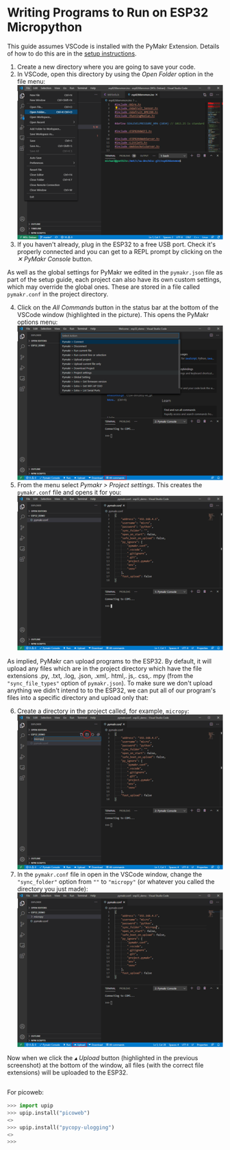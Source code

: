 # Writing Programs to Run on ESP32 Micropython
This guide assumes VSCode is installed with the PyMakr Extension. Details of how to do this are in the [setup instructions](./setup.md#setup-vscode).

1. Create a new directory where you are going to save your code.
2. In VSCode, open this directory by using the *Open Folder* option in the file menu:
![Open folder option in VScode](./resources/project/vscode_fileopenfolder.PNG)
3. If you haven't already, plug in the ESP32 to a free USB port. Check it's properly connected and you can get to a REPL prompt by clicking on the *&#x2715; PyMakr Console* button.

As well as the global settings for PyMakr we edited in the `pymakr.json` file as part of the setup guide, each project can also have its own custom settings, which may override the global ones. These are stored in a file called `pymakr.conf` in the project directory.

4. Click on the *All Commands* button in the status bar at the bottom of the VSCode window (highlighted in the picture). This opens the PyMakr options menu:
![PyMakr commands menu](./resources/project/vscode_projectinit.PNG)
5. From the menu select *Pymakr > Project settings*. This creates the `pymakr.conf` file and opens it for you:
![Default pymakr.conf file in VSCode](./resources/project/vscode_defaultpymakrconf.PNG)

As implied, PyMakr can upload programs to the ESP32. By default, it will upload any files which are in the project directory which have the file extensions .py, .txt, .log, .json, .xml,. html,. js,. css,. mpy (from the `"sync_file_types"` option of `pymakr.json`). To make sure we don't upload anything we didn't intend to to the ESP32, we can put all of our program's files into a specific directory and upload only that:

6. Create a directory in the project called, for example, `micropy`:
![Creating directory for Micropython code](./resources/project/vscode_micropydir.PNG)
7. In the `pymakr.conf` file in open in the VSCode window, change the `"sync_folder"` option from `""` to `"micropy"` (or whatever you called the directory you just made):
![Updated pymakr.conf](./resources/project/vscode_updatedpymakrconf.PNG)

Now when we click the *&#x25B4; Upload* button (highlighted in the previous screenshot) at the bottom of the window, all files (with the correct file extensions) will be uploaded to the ESP32.

## 

For picoweb:
```python
>>> import upip
>>> upip.install("picoweb")
<>
>>> upip.install("pycopy-ulogging")
<>
>>> 
```
